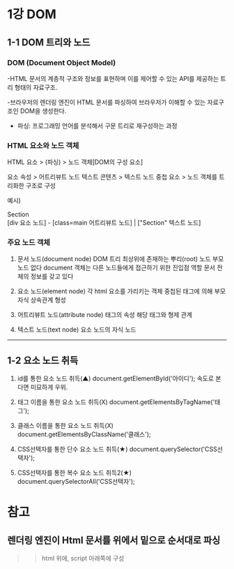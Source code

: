 # 1강 DOM

## 1-1 DOM 트리와 노드

### DOM (Document Object Model)
 -HTML 문서의 계층적 구조와 정보를 표현하며
 이를 제어할 수 있는 API를 제공하는
 트리 형태의 자료구조.

 -브라우저의 렌더링 엔진이 HTML 문서를 파싱하여
 브라우저가 이해할 수 있는 자료구조인 DOM을 생성한다.
 
 * 파싱: 프로그래밍 언어를 분석해서 구문 트리로 재구성하는 과정

### HTML 요소와 노드 객체
  HTML 요소 > (파싱) > 노드 객체[DOM의 구성 요소]

  요소 속성 > 어트리뷰트 노드
  텍스트 콘텐츠 > 텍스트 노드
  중첩 요소 > 노드 객체를 트리화한 구조로 구성

  예시)
  <div class="main">Section</div>
  [div 요소 노드] - [class=main 어트리뷰트 노드]
       |
  ["Section" 텍스트 노드]
  
### 주요 노드 객체
 1. 문서 노드(document node)
  DOM 트리 최상위에 존재하는 뿌리(root) 노드
  부모 노드 없다
  document 객체는 다른 노드들에게 접근하기 위한 진입점 역할
  문서 전체의 정보를 갖고 있다

 2. 요소 노드(element node)
  각 html 요소를 가리키는 객체
  중첩된 태그에 의해 부모자식 상속관계 형성

 3. 어트리뷰트 노드(attribute node)
   태그의 속성
   해당 태그와 형제 관계

 4. 텍스트 노드(text node)
   요소 노드의 자식 노드
 
------------------------------------------------------
## 1-2 요소 노드 취득
 1. id를 통한 요소 노드 취득(▲)
  document.getElementById('아이디');
  속도로 본다면 미묘하게 우위.
  

 2. 태그 이름을 통한 요소 노드 취득(X)
  document.getElementsByTagName('태그');

 3. 클래스 이름을 통한 요소 노드 취득(X)
  document.getElementsByClassName('클래스');

 4. CSS선택자를 통한 단수 요소 노드 취득(★)
  document.querySelector('CSS선택자');
    
 5. CSS선택자를 통한 복수 요소 노드 취득2(★)
  document.querySelectorAll('CSS선택자');




# 참고
## 렌더링 엔진이 Html 문서를 위에서 밑으로 순서대로 파싱
 >> html 위에, script 아래쪽에 구성